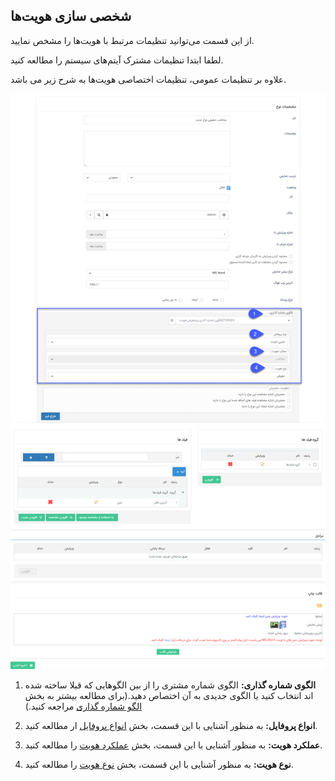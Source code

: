 ## شخصی سازی هویت‌ها

از این قسمت می‌توانید تنظیمات مرتبط با هویت‌ها را مشخص نمایید.

لطفا ابتدا تنظیمات مشترک آیتم‌های سیستم را مطالعه کنید.

علاوه بر تنظیمات عمومی، تنظیمات اختصاصی هویت‌ها به شرح زیر می باشد.

![](personalization-hoviat.png)

1. **الگوی شماره گذاری:** الگوی شماره مشتری را از بین الگوهایی که قبلا ساخته شده اند انتخاب کنید یا الگوی جدیدی به آن اختصاص دهید.(برای مطالعه بیشتر به بخش [الگو شماره گذاری](https://github.com/1stco/PayamGostarDocs/blob/master/help%202.5.4/Settings/Numbering-template/Numbering-template.md) مراجعه کنید.)

2. **انواع پروفایل:** به منظور آشنایی با این قسمت، بخش [انواع پروفایل](https://github.com/1stco/PayamGostarDocs/blob/master/help%202.5.4/Integrated-bank/Database/mafahim/anva-hoviat.md) ار مطالعه کنید.

3. **عملکرد هویت:** به منظور آشنایی با این قسمت، بخش [عملکرد هویت](https://github.com/1stco/PayamGostarDocs/blob/master/help%202.5.4/Integrated-bank/Database/mafahim/amalkard-hoviat.md) را مطالعه کنید.

4. **نوع هویت:** به منظور آشنایی با این قسمت، بخش [نوع هویت](https://github.com/1stco/PayamGostarDocs/blob/master/help%202.5.4/Integrated-bank/Database/mafahim/amalkard-hoviat.md) را مطالعه کنید.

